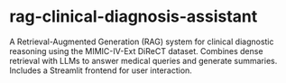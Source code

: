 # rag-clinical-diagnosis-assistant
A Retrieval-Augmented Generation (RAG) system for clinical diagnostic reasoning using the MIMIC-IV-Ext DiReCT dataset. Combines dense retrieval with LLMs to answer medical queries and generate summaries. Includes a Streamlit frontend for user interaction.
